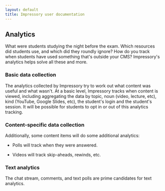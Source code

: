 ```yaml
---
layout: default
title: Impressory user documentation
---
```


## Analytics

<p class="lead">
What were students studying the night before the exam. Which resources did students use, and which did they roundly ignore? How do you track when students have used something that's outside your CMS? Impressory's analytics helps solve all these and more.
</p>


### Basic data collection

The analytics collected by Impressory try to work out what content was useful and what wasn't. At a basic level, Impressory tracks when content is viewed, including aggregating the data by topic, noun (video, lecture, etc), kind (YouTube, Google Slides, etc), the student's login and the student's session.  It will be possible for students to opt in or out of this analytics tracking.


### Content-specific data collection

Additionally, some content items will do some additional analytics:

* Polls will track when they were answered.

* Videos will track skip-aheads, rewinds, etc.


### Text analytics

The chat stream, comments, and text polls are prime candidates for text analytics.

